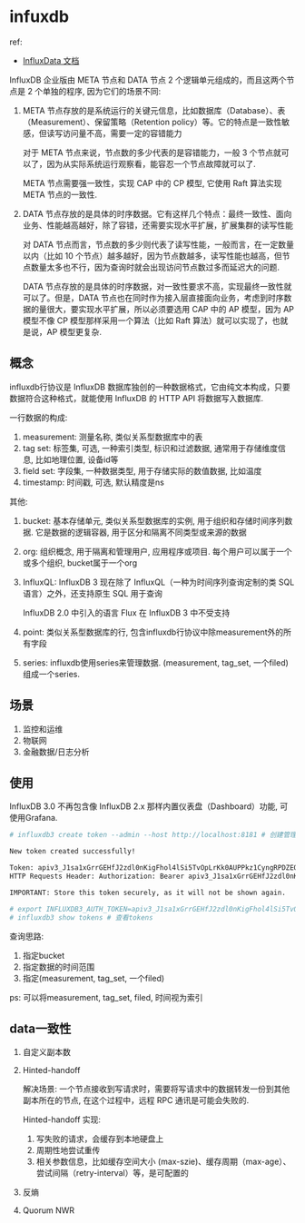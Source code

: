 # infuxdb
ref:
- [InfluxData 文档](https://docs.influxdb.org.cn/)

InfluxDB 企业版由 META 节点和 DATA 节点 2 个逻辑单元组成的，而且这两个节点是 2 个单独的程序, 因为它们的场景不同:
1. META 节点存放的是系统运行的关键元信息，比如数据库（Database）、表（Measurement）、保留策略（Retention policy）等。它的特点是一致性敏感，但读写访问量不高，需要一定的容错能力

	对于 META 节点来说，节点数的多少代表的是容错能力，一般 3 个节点就可以了，因为从实际系统运行观察看，能容忍一个节点故障就可以了.

	META 节点需要强一致性，实现 CAP 中的 CP 模型, 它使用 Raft 算法实现 META 节点的一致性.
1. DATA 节点存放的是具体的时序数据。它有这样几个特点：最终一致性、面向业务、性能越高越好，除了容错，还需要实现水平扩展，扩展集群的读写性能

	对 DATA 节点而言，节点数的多少则代表了读写性能，一般而言，在一定数量以内（比如 10 个节点）越多越好，因为节点数越多，读写性能也越高，但节点数量太多也不行，因为查询时就会出现访问节点数过多而延迟大的问题.

	DATA 节点存放的是具体的时序数据，对一致性要求不高，实现最终一致性就可以了。但是，DATA 节点也在同时作为接入层直接面向业务，考虑到时序数据的量很大，要实现水平扩展，所以必须要选用 CAP 中的 AP 模型，因为 AP 模型不像 CP 模型那样采用一个算法（比如 Raft 算法）就可以实现了，也就是说，AP 模型更复杂.

## 概念
influxdb行协议是 InfluxDB 数据库独创的一种数据格式，它由纯文本构成，只要数据符合这种格式，就能使用 InfluxDB 的 HTTP API 将数据写入数据库.

一行数据的构成:
1. measurement: 测量名称, 类似关系型数据库中的表
1. tag set: 标签集, 可选, 一种索引类型, 标识和过滤数据, 通常用于存储维度信息, 比如地理位置, 设备id等
1. field set: 字段集, 一种数据类型, 用于存储实际的数值数据, 比如温度
1. timestamp: 时间戳, 可选, 默认精度是ns

其他:
1. bucket: 基本存储单元, 类似关系型数据库的实例, 用于组织和存储时间序列数据. 它是数据的逻辑容器, 用于区分和隔离不同类型或来源的数据
1. org: 组织概念, 用于隔离和管理用户, 应用程序或项目. 每个用户可以属于一个或多个组织, bucket属于一个org
1. InfluxQL: InfluxDB 3 现在除了 InfluxQL（一种为时间序列查询定制的类 SQL 语言）之外，还支持原生 SQL 用于查询

	InfluxDB 2.0 中引入的语言 Flux 在 InfluxDB 3 中不受支持
1. point: 类似关系型数据库的行, 包含influxdb行协议中除measurement外的所有字段
1. series: influxdb使用series来管理数据. (measurement, tag_set, 一个filed)组成一个series.

## 场景
1. 监控和运维
1. 物联网
1. 金融数据/日志分析

## 使用
InfluxDB 3.0 不再包含像 InfluxDB 2.x 那样内置仪表盘（Dashboard）功能, 可使用Grafana.

```bash
# influxdb3 create token --admin --host http://localhost:8181 # 创建管理员令牌

New token created successfully!

Token: apiv3_J1sa1xGrrGEHfJ2zdl0nKigFhol4lSi5TvOpLrKk0AUPPkz1CyngRPDZEOkjXJCEm1AYfzKk8uJaEsf0MkF0Ww
HTTP Requests Header: Authorization: Bearer apiv3_J1sa1xGrrGEHfJ2zdl0nKigFhol4lSi5TvOpLrKk0AUPPkz1CyngRPDZEOkjXJCEm1AYfzKk8uJaEsf0MkF0Ww

IMPORTANT: Store this token securely, as it will not be shown again.

# export INFLUXDB3_AUTH_TOKEN=apiv3_J1sa1xGrrGEHfJ2zdl0nKigFhol4lSi5TvOpLrKk0AUPPkz1CyngRPDZEOkjXJCEm1AYfzKk8uJaEsf0MkF0Ww
# influxdb3 show tokens # 查看tokens
```

查询思路:
1. 指定bucket
1. 指定数据的时间范围
1. 指定(measurement, tag_set, 一个filed)

ps: 可以将measurement, tag_set, filed, 时间视为索引

## data一致性
1. 自定义副本数
1. Hinted-handoff
	
	解决场景: 一个节点接收到写请求时，需要将写请求中的数据转发一份到其他副本所在的节点, 在这个过程中，远程 RPC 通讯是可能会失败的.

	Hinted-handoff 实现:
	1. 写失败的请求，会缓存到本地硬盘上
	1. 周期性地尝试重传
	1. 相关参数信息，比如缓存空间大小 (max-szie)、缓存周期（max-age）、尝试间隔（retry-interval）等，是可配置的
1. 反熵
1. Quorum NWR
